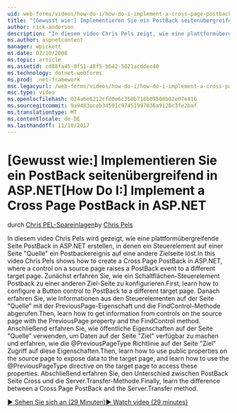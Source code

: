 ```yaml
---
uid: web-forms/videos/how-do-i/how-do-i-implement-a-cross-page-postback-in-aspnet
title: "[Gewusst wie:] Implementieren Sie ein PostBack seitenübergreifend in ASP.NET | Microsoft Docs"
author: rick-anderson
description: "In diesem video Chris Pels zeigt, wie eine plattformübergreifende Seite PostBack in ASP.NET erstellen, in denen ein Steuerelement auf einer Seite \"Quelle\" ein Postbackereignis, das ein anderes Ziel löst..."
ms.author: aspnetcontent
manager: wpickett
ms.date: 07/10/2008
ms.topic: article
ms.assetid: cd88fa45-8f51-48f5-b642-5021acddec40
ms.technology: dotnet-webforms
ms.prod: .net-framework
msc.legacyurl: /web-forms/videos/how-do-i/how-do-i-implement-a-cross-page-postback-in-aspnet
msc.type: video
ms.openlocfilehash: 024a6e6212cfd0e6c350b718b09508b82e07e416
ms.sourcegitcommit: 9a9483aceb34591c97451997036a9120c3fe2baf
ms.translationtype: MT
ms.contentlocale: de-DE
ms.lasthandoff: 11/10/2017
---
```

<a name="how-do-i-implement-a-cross-page-postback-in-aspnet"></a><span data-ttu-id="64611-103">[Gewusst wie:] Implementieren Sie ein PostBack seitenübergreifend in ASP.NET</span><span class="sxs-lookup"><span data-stu-id="64611-103">[How Do I:] Implement a Cross Page PostBack in ASP.NET</span></span>
====================
<span data-ttu-id="64611-104">durch [Chris PEL-Spareinlagen](https://twitter.com/chrispels)</span><span class="sxs-lookup"><span data-stu-id="64611-104">by [Chris Pels](https://twitter.com/chrispels)</span></span>

<span data-ttu-id="64611-105">In diesem video Chris Pels wird gezeigt, wie eine plattformübergreifende Seite PostBack in ASP.NET erstellen, in denen ein Steuerelement auf einer Seite "Quelle" ein Postbackereignis auf eine andere Zielseite löst.</span><span class="sxs-lookup"><span data-stu-id="64611-105">In this video Chris Pels shows how to create a Cross Page PostBack in ASP.NET, where a control on a source page raises a PostBack event to a different target page.</span></span> <span data-ttu-id="64611-106">Zunächst erfahren Sie, wie ein Schaltflächen-Steuerelement Postback zu einer anderen Ziel-Seite zu konfigurieren.</span><span class="sxs-lookup"><span data-stu-id="64611-106">First, learn how to configure a Button control to PostBack to a different target page.</span></span> <span data-ttu-id="64611-107">Danach erfahren Sie, wie Informationen aus den Steuerelementen auf der Seite "Quelle" mit der PreviousPage-Eigenschaft und die FindControl-Methode abgerufen.</span><span class="sxs-lookup"><span data-stu-id="64611-107">Then, learn how to get information from controls on the source page with the PreviousPage property and the FindControl method.</span></span> <span data-ttu-id="64611-108">Anschließend erfahren Sie, wie öffentliche Eigenschaften auf der Seite "Quelle" verwenden, um Daten auf der Seite "Ziel" verfügbar zu machen und erfahren, wie die @PreviousPageType Richtlinie auf der Seite "Ziel" Zugriff auf diese Eigenschaften.</span><span class="sxs-lookup"><span data-stu-id="64611-108">Then, learn how to use public properties on the source page to expose data to the target page, and learn how to use the @PreviousPageType directive on the target page to access these properties.</span></span> <span data-ttu-id="64611-109">Abschließend erfahren Sie, den Unterschied zwischen PostBack Seite Cross und die Server.Transfer-Methode.</span><span class="sxs-lookup"><span data-stu-id="64611-109">Finally, learn the difference between a Cross Page PostBack and the Server.Transfer method.</span></span>

[<span data-ttu-id="64611-110">&#9654; Sehen Sie sich an (29 Minuten)</span><span class="sxs-lookup"><span data-stu-id="64611-110">&#9654; Watch video (29 minutes)</span></span>](https://channel9.msdn.com/Blogs/ASP-NET-Site-Videos/how-do-i-implement-a-cross-page-postback-in-aspnet)
